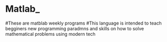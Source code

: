 # Matlab_
#These are matblab weekly programs
#This language is intended to teach begginers new programming paradmns and skills on how to solve mathematical problems using modern tech
